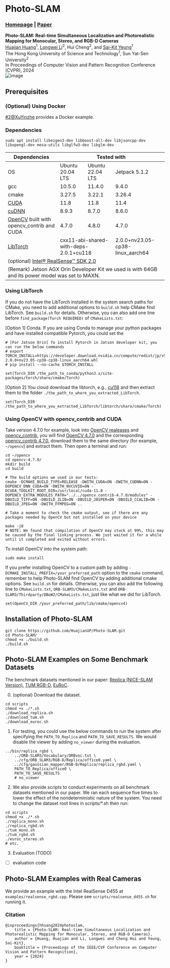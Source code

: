 # Photo-SLAM
### [Homepage](https://huajianup.github.io/research/Photo-SLAM/) | [Paper](https://arxiv.org/abs/2311.16728)

**Photo-SLAM: Real-time Simultaneous Localization and Photorealistic Mapping for Monocular, Stereo, and RGB-D Cameras** <br>
[Huajian Huang](https://huajianup.github.io)<sup>1</sup>, [Longwei Li](https://github.com/liquorleaf)<sup>2</sup>, Hui Cheng<sup>2</sup>, and [Sai-Kit Yeung](https://saikit.org/)<sup>1</sup> <br>
The Hong Kong University of Science and Technology<sup>1</sup>, Sun Yat-Sen University<sup>2</sup> <br>
In Proceedings of Computer Vision and Pattern Recognition Conference (CVPR), 2024<br>
![image](https://huajianup.github.io/thumbnails/Photo-SLAM_v2.gif "photo-slam")


## Prerequisites

### (Optional) Using Docker

[#2@XuYinzhe](https://github.com/HuajianUP/Photo-SLAM/issues/2#issuecomment-2089933703) provides a Docker example.

### Dependencies

```
sudo apt install libeigen3-dev libboost-all-dev libjsoncpp-dev libopengl-dev mesa-utils libglfw3-dev libglm-dev
```

<table>
    <thead>
        <tr>
            <th>Dependencies</th>
            <th colspan=3>Tested with</th>
        </tr>
    </thead>
    <tbody>
        <tr>
            <td>OS</td>
            <td>Ubuntu 20.04 LTS</td>
            <td>Ubuntu 22.04 LTS</td>
            <td>Jetpack 5.1.2</td>
        </tr>
        <tr>
            <td>gcc</td>
            <td>10.5.0</td>
            <td>11.4.0</td>
            <td>9.4.0</td>
        </tr>
        <tr>
            <td>cmake</td>
            <td>3.27.5</td>
            <td>3.22.1</td>
            <td>3.26.4</td>
        </tr>
        <tr>
            <td><a href="https://developer.nvidia.com/cuda-toolkit-archive">CUDA</a> </td>
            <td>11.8</td>
            <td>11.8</td>
            <td>11.4</td>
        </tr>
        <tr>
            <td><a href="https://developer.nvidia.com/rdp/cudnn-archive">cuDNN</a> </td>
            <td>8.9.3</td>
            <td>8.7.0</td>
            <td>8.6.0</td>
        </tr>
        <tr>
            <td><a href="https://opencv.org/releases">OpenCV</a> built with opencv_contrib and CUDA</td>
            <td>4.7.0</td>
            <td>4.8.0</td>
            <td>4.7.0</td>
        </tr>
        <tr>
            <td><a href="https://pytorch.org/get-started/locally">LibTorch</a> </td>
            <td colspan=2>cxx11-abi-shared-with-deps-2.0.1+cu118</td>
            <td>2.0.0+nv23.05-cp38-linux_aarch64</td>
        </tr>
        <tr>
            <td colspan=4>(optional) <a href="https://github.com/IntelRealSense/librealsense">Intel® RealSense™ SDK 2.0</a> </td>
        </tr>
        <tr>
            <td colspan=4>(Remark) Jetson AGX Orin Developer Kit we used is with 64GB and its power model was set to MAXN.</td>
        </tr>
    </tbody>
</table>

### Using LibTorch
If you do not have the LibTorch installed in the system search paths for CMake, you need to add additional options to `build.sh` help CMake find LibTorch. See `build.sh` for details. Otherwise, you can also add one line before `find_package(Torch REQUIRED)` of `CMakeLists.txt`:

[Option 1] Conda. If you are using Conda to manage your python packages and have installed compatible Pytorch, you could set the 
```
# [For Jatson Orin] To install Pytorch in Jatson developer kit, you can run the below commands
# export TORCH_INSTALL=https://developer.download.nvidia.cn/compute/redist/jp/v511/pytorch/torch-2.0.0+nv23.05-cp38-cp38-linux_aarch64.whl
# pip install --no-cache $TORCH_INSTALL

set(Torch_DIR /the_path_to_conda/python3.x/site-packages/torch/share/cmake/Torch)
```

[Option 2] You cloud download the libtorch, e.g., [cu118](https://download.pytorch.org/libtorch/cu118) and then extract them to the folder `./the_path_to_where_you_extracted_LibTorch`. 
```
set(Torch_DIR /the_path_to_where_you_extracted_LibTorch/libtorch/share/cmake/Torch)
```

### Using OpenCV with opencv_contrib and CUDA
Take version 4.7.0 for example, look into [OpenCV realeases](https://github.com/opencv/opencv/releases) and [opencv_contrib](https://github.com/opencv/opencv_contrib/tags), you will find [OpenCV 4.7.0](https://github.com/opencv/opencv/archive/refs/tags/4.7.0.tar.gz) and the corresponding [opencv_contrib 4.7.0](https://github.com/opencv/opencv_contrib/archive/refs/tags/4.7.0.tar.gz), download them to the same directory (for example, `~/opencv`) and extract them. Then open a terminal and run:
```
cd ~/opencv
cd opencv-4.7.0/
mkdir build
cd build

# The build options we used in our tests:
cmake -DCMAKE_BUILD_TYPE=RELEASE -DWITH_CUDA=ON -DWITH_CUDNN=ON -DOPENCV_DNN_CUDA=ON -DWITH_NVCUVID=ON -DCUDA_TOOLKIT_ROOT_DIR=/usr/local/cuda-11.8 -DOPENCV_EXTRA_MODULES_PATH="../../opencv_contrib-4.7.0/modules" -DBUILD_TIFF=ON -DBUILD_ZLIB=ON -DBUILD_JASPER=ON -DBUILD_CCALIB=ON -DBUILD_JPEG=ON -DWITH_FFMPEG=ON ..

# Take a moment to check the cmake output, see if there are any packages needed by OpenCV but not installed on your device

make -j8
# NOTE: We found that compilation of OpenCV may stuck at 99%, this may be caused by the final linking process. We just waited it for a while until it completed and exited without errors.
```
To install OpenCV into the system path:
```
sudo make install
```
If you prefer installing OpenCV to a custom path by adding `-DCMAKE_INSTALL_PREFIX=/your_preferred_path` option to the `cmake` command, remember to help Photo-SLAM find OpenCV by adding additional cmake options. See `build.sh` for details. Otherwise, you can also add the following line to `CMakeLists.txt`, `ORB-SLAM3/CMakeLists.txt` and `ORB-SLAM3/Thirdparty/DBoW2/CMakeLists.txt`, just like what we did for LibTorch.
```
set(OpenCV_DIR /your_preferred_path/lib/cmake/opencv4)
```

## Installation of Photo-SLAM
```
git clone https://github.com/HuajianUP/Photo-SLAM.git
cd Photo-SLAM/
chmod +x ./build.sh
./build.sh
```

## Photo-SLAM Examples on Some Benchmark Datasets

The benchmark datasets mentioned in our paper: [Replica (NICE-SLAM Version)](https://github.com/cvg/nice-slam), [TUM RGB-D](https://cvg.cit.tum.de/data/datasets/rgbd-dataset/download), [EuRoC](https://projects.asl.ethz.ch/datasets/doku.php?id=kmavvisualinertialdatasets).

0. (optional) Download the dataset.
```
cd scripts
chmod +x ./*.sh
./download_replica.sh
./download_tum.sh
./download_euroc.sh
```

1. For testing, you could use the below commands to run the system after specifying the `PATH_TO_Replica` and `PATH_TO_SAVE_RESULTS`. We would disable the viewer by adding `no_viewer` during the evaluation.
```
../bin/replica_rgbd \
    ../ORB-SLAM3/Vocabulary/ORBvoc.txt \
    ../cfg/ORB_SLAM3/RGB-D/Replica/office0.yaml \
    ../cfg/gaussian_mapper/RGB-D/Replica/replica_rgbd.yaml \
    PATH_TO_Replica/office0 \
    PATH_TO_SAVE_RESULTS
    # no_viewer 
```

2. We also provide scripts to conduct experiments on all benchmark datasets mentioned in our paper. We ran each sequence five times to lower the effect of the nondeterministic nature of the system. You need to change the dataset root lines in scripts/*.sh then run:
```
cd scripts
chmod +x ./*.sh
./replica_mono.sh
./replica_rgbd.sh
./tum_mono.sh
./tum_rgbd.sh
./euroc_stereo.sh
# etc.
```

3. Evaluation (TODO)
- [ ] evaluation code




## Photo-SLAM Examples with Real Cameras

We provide an example with the Intel RealSense D455 at `examples/realsense_rgbd.cpp`. Please see `scripts/realsense_d455.sh` for running it.





<h3>Citation</h3>
			<pre class="citation-code"><code><span>@inproceedings</span>{hhuang2024photoslam,
	title = {Photo-SLAM: Real-time Simultaneous Localization and Photorealistic Mapping for Monocular, Stereo, and RGB-D Cameras},
	author = {Huang, Huajian and Li, Longwei and Cheng Hui and Yeung, Sai-Kit},
	booktitle = {Proceedings of the IEEE/CVF Conference on Computer Vision and Pattern Recognition},
	year = {2024}
}</code></pre>
